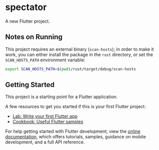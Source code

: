 # spectator

A new Flutter project.

## Notes on Running

This project requires an external binary (`scan-hosts`); in order to make it work, you can either install the package in the `rust` directory, or set the `SCAN_HOSTS_PATH` environment variable:

```sh
export SCAN_HOSTS_PATH=$(pwd)/rust/target/debug/scan-hosts
```

## Getting Started

This project is a starting point for a Flutter application.

A few resources to get you started if this is your first Flutter project:

- [Lab: Write your first Flutter app](https://docs.flutter.dev/get-started/codelab)
- [Cookbook: Useful Flutter samples](https://docs.flutter.dev/cookbook)

For help getting started with Flutter development, view the
[online documentation](https://docs.flutter.dev/), which offers tutorials,
samples, guidance on mobile development, and a full API reference.

